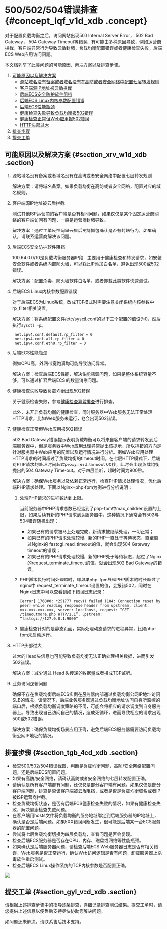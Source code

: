 # 500/502/504错误排查 {#concept_lqf_v1d_xdb .concept}

对于配置负载均衡之后，访问网站出现500 Internal Server Error， 502 Bad Gateway， 504 Gateway Timeout等错误，有可能由多种原因导致，例如运营商拦截，客户端异常行为导致云盾封堵，负载均衡配置错误或者健康检查失败，后端ECS Web应用访问问题。

本文档列举了此类问题的可能原因、解决方案以及排查步骤。

1.  [可能原因以及解决方案](#ol_srv_w1d_xdb)
    -   [源站域名没有备案或者域名没有在高防或者安全网络中配置七层转发规则](#1)
    -   [客户端源IP地址被云盾拦截](#2)
    -   [后端ECS安全防护软件阻挡](#3)
    -   [后端ECS Linux内核参数配置错误](#4)
    -   [后端ECS性能瓶颈](#5)
    -   [健康检查失败导致负载均衡报502错误](#6)
    -   [健康检查正常但Web应用报502错误](#7)
    -   [HTTP头部过大](#8)
2.  [排查步骤](#section_tgb_4cd_xdb)
3.  [提交工单](#section_gyl_vcd_xdb)

## 可能原因以及解决方案 {#section_xrv_w1d_xdb .section}

1.  源站域名没有备案或者域名没有在高防或者安全网络中配置七层转发规则

    解决方案：请将域名备案。如果负载均衡在高防或者安全网络，配置对应的域名规则。

2.  客户端源IP地址被云盾拦截

    测试其他ISP运营商的客户端是否有相同问题，如果仅仅是某个固定运营商网络的客户端访问有问题，一般是运营商封堵导致。

    解决方案：通过工单反馈阿里云售后支持抓包确认是否有封堵行为，如果确认，请联系运营商解决该问题。

3.  后端ECS安全防护软件阻挡

    100.64.0.0/10是负载均衡服务器IP段，主要用于健康检查和转发请求，如安装安全软件或者系统内部防火墙，可以将此IP添加白名单，避免出现500或502错误。

    解决方案：配置杀毒、防火墙软件白名单，或者卸载此类软件快速测试。

4.  后端ECS Linux内核参数配置错误

    对于后端ECS为Linux系统，改成TCP模式时需要注意关闭系统内核参数中rp\_filter相关设置。

    解决方案：将系统配置文件/etc/sysctl.conf的以下三个配置的值设为0，然后执行`sysctl -p`。

    ```
     net.ipv4.conf.default.rp_filter = 0
     net.ipv4.conf.all.rp_filter = 0
     net.ipv4.conf.eth0.rp_filter = 0
    ```

5.  后端ECS性能瓶颈

    例如CPU高，外网带宽跑满均可能导致访问异常。

    解决方案：检查后端ECS性能，解决性能瓶颈问题，如果是整体系统容量不够，可以通过扩容后端ECS 的数量消除问题。

6.  健康检查失败导致负载均衡出现502错误

    关于健康检查失败，参考[健康检查异常排查](intl.zh-CN/故障排除/ECS实例异常排查.md#)进行排查。

    此外，未开启负载均衡的健康检查，同时服务器中Web服务无法正常处理HTTP请求，比如Web服务未运行，也会出现502错误。

7.  健康检查正常但Web应用报502错误

    502 Bad Gateway错误提示表明负载均衡可以将来自客户端的请求转发到后端服务器中，但是服务器中Web应用处理异常抛出该提示，所以排错的方向是针对服务器中Web应用的配置以及运行情况进行分析。例如Web应用处理HTTP请求的时间超过了负载均衡的timeout时间。在七层HTTP模式下，后端对PHP请求的处理时间超过proxy\_read\_timeout 60秒，此时会出现负载均衡抛出的504 Gateway Time-out。对于四层监听，超时时间为900秒。

    解决方案：确保Web服务以及依赖正常运行，检查PHP请求处理情况，优化后端PHP请求处理。下面以Nginx+php-fpm为例进行分析说明：

    1.  处理PHP请求的进程数达到上限。

        当前服务器中PHP请求总数已经达到了php-fpm中max\_children设置的上限，如果后续有新的PHP请求到达服务器中，这种情况下通常会有502与504错误随机出现：

        -   如果已有的请求被马上处理完成，新请求被继续处理，一切正常；
        -   如果已有的PHP请求处理较慢，新的PHP一直处于等待状态，直至超过Nginx的 fastcgi\_read\_timeout的值，就会出现504 Gateway timeout的错误；
        -   如果已有的PHP请求处理较慢，新的PHP处于等待状态，超过了Nginx的request\_terminate\_timeout的值，就会出现502 Bad Gateway的错误。
    2.  PHP脚本执行时间处理超时，即如果php-fpm处理PHP脚本的时长超过了nginx中 request\_terminate\_timeout设置的值，会报错502，同时在Nginx日志中可以查看到如下错误日志记录：

        ```
        [error] 1760#0: *251777 recv() failed (104: Connection reset by peer) while reading response header from upstream, client: xxx.xxx.xxx.xxx, server: localhost, request: “GET /timeoutmore.php HTTP/1.1”, upstream: “fastcgi://127.0.0.1:9000”
        ```

    3.  健康检查针对的是静态页面，实际处理动态请求的进程异常，比如php-fpm未启动运行。
8.  HTTP头部过大

    过大的Head头信息也可能导致负载均衡无法正确处理相关数据，进而引发502错误。

    解决方案：减少通过 Head 头传递的数据量或者换成TCP监听。

9.  业务访问逻辑问题

    确保不存在负载均衡后端ECS实例在服务器内部通过负载均衡公网IP地址访问SLB的情况。该情况下，后端业务服务器通过负载均衡地址访问自身所监控的端口后，根据负载均衡调度策略的不同，可能会将相应的请求调度到自身服务器上。导致出现自己访问自己的情况，造成死循环，进而导致相应的请求出现500或502错误。

    解决方案：确保负载均衡场景应用正确，避免后端ECS服务器需要访问负载均衡公网IP地址的情况。


## 排查步骤 {#section_tgb_4cd_xdb .section}

-   检查500/502/504错误截图，判断是负载均衡问题，高防/安全网络配置问题，还是后端ECS配置问题。
-   如果有高防/安全网络，请确认高防或者安全网络的七层转发配置正确。
-   请确认是所有客户端都有问题，还仅仅是部分客户端有问题。如果仅仅是部分客户端问题，排查是否该客户端被云盾阻挡，或者是否是负载均衡域名或者IP被ISP运营商拦截。
-   检查负载均衡状态，是否有后端ECS健康检查失败的情况，如果有健康检查失败，解决健康检查失败问题。
-   在客户端用hosts文件将负载均衡的服务地址绑定到后端服务器的IP地址上，确认是否是后端问题。如果5XX错误间断发生，很可能是后端某一台ECS服务器的配置问题。
-   尝试将七层负载均衡切换为四层负载均，查看问题是否会复现。
-   检查后端ECS服务器是否存在CPU、内存、磁盘或网络等性能瓶颈。
-   如果确认是后端服务器问题，请检查后端ECS Web服务器日志是否有相关错误，Web服务是否正常运行，确认Web访问逻辑是否有问题，卸载服务器上杀毒软件重启测试。
-   检查后端ECS Linux操作系统的TCP内核参数是否配置正确。

![](http://static-aliyun-doc.oss-cn-hangzhou.aliyuncs.com/assets/img/4299/15325958373349_zh-CN.jpg)

## 提交工单 {#section_gyl_vcd_xdb .section}

请根据上述排查步骤中的指导逐条排查，详细记录排查测试结果。提交工单时，请您提供上述信息以便售后支持尽快协助您解决问题。

如问题还未解决，请联系售后技术支持。

